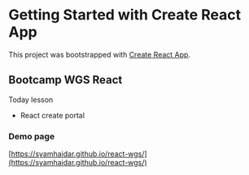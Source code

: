 # Getting Started with Create React App

This project was bootstrapped with [Create React App](https://github.com/facebook/create-react-app).

## Bootcamp WGS React

Today lesson

- React create portal

### Demo page

[https://syamhaidar.github.io/react-wgs/](https://syamhaidar.github.io/react-wgs/)
